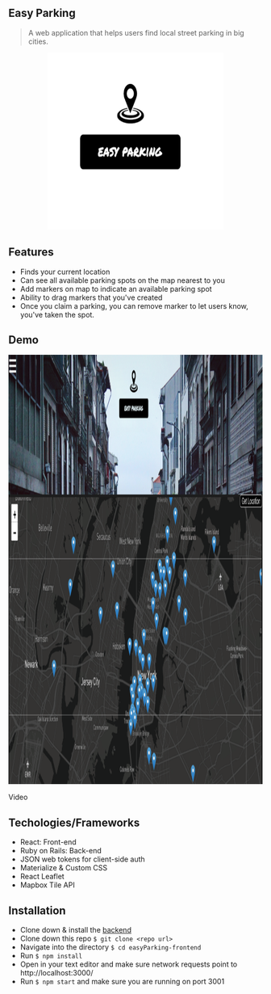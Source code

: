 

## Easy Parking
> A web application that helps users find local street parking in big cities.

<p align="center"> 
  <img  src="https://github.com/speedy012/easyParking-frontend/blob/master/src/logo_image.png" height="350" width="350">
</p>

## Features
- Finds your current location 
- Can see all available parking spots on the map nearest to you
- Add markers on map to indicate an available parking spot
- Ability to drag markers that you've created
- Once you claim a parking, you can remove marker to let users know, you've taken the spot.

## Demo
<p align="center"> 
  <img  src="https://github.com/speedy012/easyParking-frontend/blob/master/src/screen%20shot.png" height="850" width="950">
</p>
Video

## Techologies/Frameworks
- React: Front-end
- Ruby on Rails: Back-end
- JSON web tokens for client-side auth
- Materialize & Custom CSS
- React Leaflet 
- Mapbox Tile API

## Installation
- Clone down & install the [backend](https://github.com/speedy012/easyParking-backend)
- Clone down this repo
  `$ git clone <repo url>`
- Navigate into the directory
  `$ cd easyParking-frontend`
- Run `$ npm install`
- Open in your text editor and make sure network requests point to http://localhost:3000/
- Run `$ npm start` and make sure you are running on port 3001
